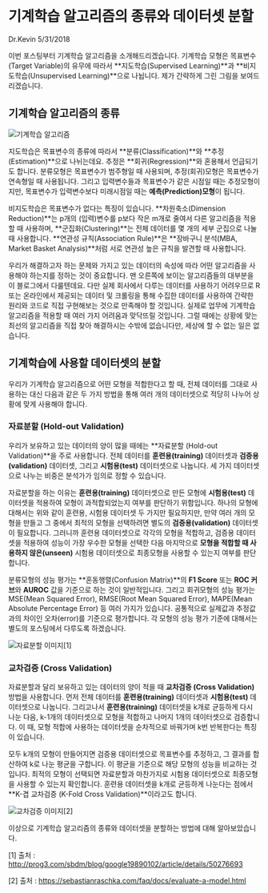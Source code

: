 기계학습 알고리즘의 종류와 데이터셋 분할
================
Dr.Kevin
5/31/2018

이번 포스팅부터 기계학습 알고리즘을 소개해드리겠습니다. 기계학습 모형은 목표변수(Target Variable)의 유무에 따라서 **지도학습(Supervised Learning)**과 **비지도학습(Unsupervised Learning)**으로 나뉩니다. 제가 간략하게 그린 그림을 보여드리겠습니다.

기계학습 알고리즘의 종류
------------------------

![기계학습 알고리즘](https://raw.githubusercontent.com/MrKevinNa/MrKevinNa.github.io/master/images/2018-05-31-기계학습-알고리즘_files/machine%20learning%20algorithms.png)

지도학습은 목표변수의 종류에 따라서 **분류(Classification)**와 **추정(Estimation)**으로 나뉘는데요. 추정은 **회귀(Regression)**와 혼용해서 언급되기도 합니다. 분류모형은 목표변수가 범주형일 때 사용되며, 추정(회귀)모형은 목표변수가 연속형일 때 사용됩니다. 그리고 입력변수들과 목표변수가 같은 시점일 때는 추정모형이지만, 목표변수가 입력변수보다 미래시점일 때는 **예측(Prediction)모형**이 됩니다.

비지도학습은 목표변수가 없다는 특징이 있습니다. **차원축소(Dimension Reduction)**는 p개의 (입력)변수를 p보다 작은 m개로 줄여서 다른 알고리즘을 적용할 때 사용하며, **군집화(Clustering)**는 전체 데이터를 몇 개의 세부 군집으로 나눌 때 사용합니다. **연관성 규칙(Association Rule)**은 **장바구니 분석(MBA, Market Basket Analysis)**처럼 서로 연관성 높은 규칙을 발견할 때 사용합니다.

우리가 해결하고자 하는 문제와 가지고 있는 데이터의 속성에 따라 어떤 알고리즘을 사용해야 하는지를 정하는 것이 중요합니다. 맨 오른쪽에 보이는 알고리즘들의 대부분을 이 블로그에서 다룰텐데요. 다만 실제 회사에서 다루는 데이터를 사용하기 어려우므로 R 또는 온라인에서 제공되는 데이터 및 크롤링을 통해 수집한 데이터를 사용하여 간략한 원리와 코드로 직접 구현해보는 것으로 만족해야 할 것입니다. 실제로 업무에 기계학습 알고리즘을 적용할 때 여러 가지 어려움과 맞닥뜨릴 것입니다. 그럴 때에는 상황에 맞는 최선의 알고리즘을 직접 찾아 해결하시는 수밖에 없습니다만, 세상에 할 수 없는 일은 없습니다.

기계학습에 사용할 데이터셋의 분할
---------------------------------

우리가 기계학습 알고리즘으로 어떤 모형을 적합한다고 할 때, 전체 데이터를 그대로 사용하는 대신 다음과 같은 두 가지 방법을 통해 여러 개의 데이터셋으로 적당히 나누어 상황에 맞게 사용해야 합니다.

### **자료분할 (Hold-out Validation)**

우리가 보유하고 있는 데이터의 양이 많을 때에는 **자료분할 (Hold-out Validation)**을 주로 사용합니다. 전체 데이터를 **훈련용(training)** 데이터셋과 **검증용(validation)** 데이터셋, 그리고 **시험용(test)** 데이터셋으로 나눕니다. 세 가지 데이터셋으로 나누는 비중은 분석가가 임의로 정할 수 있습니다.

자료분할을 하는 이유는 **훈련용(training)** 데이터셋으로 만든 모형에 **시험용(test)** 데이터셋을 적용하여 모형이 과적합되었는지 여부를 판단하기 위함입니다. 하나의 모형에 대해서는 위와 같이 훈련용, 시험용 데이터셋 두 가지만 필요하지만, 만약 여러 개의 모형을 만들고 그 중에서 최적의 모형을 선택하려면 별도의 **검증용(validation)** 데이터셋이 필요합니다. 그러니까 훈련용 데이터셋으로 각각의 모형을 적합하고, 검증용 데이터셋을 적용하여 성능이 가장 우수한 모형을 선택한 다음 마지막으로 **모형을 적합할 때 사용하지 않은(unseen)** 시험용 데이터셋으로 최종모형을 사용할 수 있는지 여부를 판단합니다.

분류모형의 성능 평가는 **혼동행렬(Confusion Matrix)**의 **F1 Score** 또는 **ROC 커브**와 **AUROC** 값을 기준으로 하는 것이 일반적입니다. 그리고 회귀모형의 성능 평가는 MSE(Mean Squared Error), RMSE(Root Mean Squared Error), MAPE(Mean Absolute Percentage Error) 등 여러 가지가 있습니다. 공통적으로 실제값과 추정값과의 차이인 오차(error)를 기준으로 평가합니다. 각 모형의 성능 평가 기준에 대해서는 별도의 포스팅에서 다루도록 하겠습니다.

![자료분할 이미지](http://i.imgur.com/9LGSneI.jpg)[1]

### **교차검증 (Cross Validation)**

자료분할과 달리 보유하고 있는 데이터의 양이 적을 때 **교차검증 (Cross Validation)** 방법을 사용합니다. 먼저 전체 데이터를 **훈련용(training)** 데이터셋과 **시험용(test)** 데이터셋으로 나눕니다. 그리고나서 **훈련용(training)** 데이터셋을 k개로 균등하게 다시 나눈 다음, k-1개의 데이터셋으로 모형을 적합하고 나머지 1개의 데이터셋으로 검증합니다. 이 때, 모형 적합에 사용하는 데이터셋을 순차적으로 바꿔가며 k번 반복한다는 특징이 있습니다.

모두 k개의 모형이 만들어지면 검증용 데이터셋으로 목표변수를 추정하고, 그 결과를 합산하여 k로 나눈 평균을 구합니다. 이 평균을 기준으로 해당 모형의 성능을 비교하는 것입니다. 최적의 모형이 선택되면 자료분할과 마찬가지로 시험용 데이터셋으로 최종모형을 사용할 수 있는지 확인합니다. 훈련용 데이터셋을 k개로 균등하게 나눈다는 점에서 **K-겹 교차검증 (K-Fold Cross Validation)**이라고도 합니다.

![교차검증 이미지](https://sebastianraschka.com/images/faq/evaluate-a-model/k-fold.png)[2]

이상으로 기계학습 알고리즘의 종류와 데이터셋을 분할하는 방법에 대해 알아보았습니다.

[1] 출처 : <http://prog3.com/sbdm/blog/google19890102/article/details/50276693>

[2] 출처 : <https://sebastianraschka.com/faq/docs/evaluate-a-model.html>
